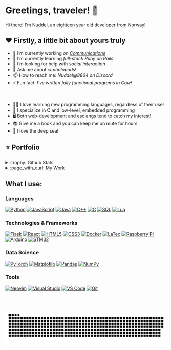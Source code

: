 # Greetings, traveler! 👋

<!--
**Nuddel69/Nuddel69** is a ✨ _special_ ✨ repository because its `README.md` (this file) appears on your GitHub profile.

Here are some ideas to get you started:

- 🔭 I’m currently working on ...
- 🌱 I’m currently learning ...
- 👯 I’m looking to collaborate on ...
- 🤔 I’m looking for help with ...
- 💬 Ask me about ...
- 📫 How to reach me: ...
- 😄 Pronouns: ...
- ⚡ Fun fact: ...
-->

Hi there! I'm Nuddel, an eighteen year old developer from Norway!

## ❤️ Firstly, a little bit about yours truly
- 🔭 I’m currently working _on [Communications](https://github.com/Nuddel69/Communications)_
- 🌱 I’m currently learning _full-stack Ruby on Rails_
- 🤔 I’m looking for help with _social interaction_
- 💬 Ask me about _cephalopods_!
- 📫 How to reach me: _Nuddel@8864 on Discord_
- ⚡ Fun fact: _I've written fully functional programs in Cow!_

<br>

- 🧑‍🏫 I love learning new programming languages, regardless of their use! 
- 🔬 I specialize in C and low-level, embedded programming
- 🖥️ Both web-development and esolangs tend to catch my interest!
- 📚 Give me a book and you can keep me on mute for hours
- 🪸 I love the deep sea!

## ⭐️ Portfolio

<details>
<summary>:trophy: Github Stats</summary>
<div align="center"><img src="https://bad-apple-github-readme.vercel.app/api?show_bg=1&username=nuddel69"></div>
<div align="center">
  <img width="" src="https://github-readme-stats.vercel.app/api/top-langs/?username=nuddel69&layout=compact&hide_title=1&card_width=300" alt="Top language used in my repos" />
  <br />
  The languages used in my public repos
  <hr>
</div>
<div align="center"><img src="https://github-profile-trophy.vercel.app/?username=nuddel69"></div>
</details>

<details>
<summary>:page_with_curl: My Work</summary>
 
- [Communications](https://github.com/Nuddel69/Communications) [WIP]
- [Automated shelf](https://github.com/Nuddel69/SmartSkap) (Collaboration)
- [Bubblewrap Discord bot](https://github.com/Nuddel69/DiscordPop)
- [Solids of Revolution](https://github.com/Nuddel69/Solids-of-revolution)
- [Rotational matrix-based Tank](https://github.com/Nuddel69/Fire)
- [Neovim Configuration](https://github.com/Nuddel69/NvimConfig)
- [Simple Pong](https://github.com/Nuddel69/Pong)
- [Nutils - C utilities](https://github.com/Nuddel69/Nutils) [WIP]
  
</details>
  
## What I use:

### Languages
[![Python](https://img.shields.io/badge/python-black?style=for-the-badge&logo=python)](https://github.com/nuddel69)
[![JavaScript](https://img.shields.io/badge/javascript-black?style=for-the-badge&logo=javascript)](https://github.com/nuddel69)
[![Java](https://img.shields.io/badge/java-black?style=for-the-badge&logo=openjdk)](https://github.com/nuddel69)
[![C++](https://img.shields.io/badge/c++-black?style=for-the-badge&logo=cplusplus)](https://github.com/nuddel69)
[![C](https://img.shields.io/badge/c-black?style=for-the-badge&logo=c)](https://github.com/nuddel69)
[![SQL](https://img.shields.io/badge/sql-black?style=for-the-badge&logo=postgresql)](https://github.com/nuddel69)
[![Lua](https://img.shields.io/badge/lua-black?style=for-the-badge&logo=lua)](https://github.com/nuddel69)

### Technologies & Frameworks
[![Flask](https://img.shields.io/badge/flask-black?style=for-the-badge&logo=flask)](https://github.com/nuddel69)
[![React](https://img.shields.io/badge/react-black?style=for-the-badge&logo=react)](https://github.com/nuddel69)
[![HTML5](https://img.shields.io/badge/html5-black?style=for-the-badge&logo=html5)](https://github.com/nuddel69)
[![CSS3](https://img.shields.io/badge/css3-black?style=for-the-badge&logo=css3)](https://github.com/nuddel69)
[![Docker](https://img.shields.io/badge/docker-black?style=for-the-badge&logo=docker)](https://github.com/nuddel69)
[![LaTex](https://img.shields.io/badge/LaTex-black?style=for-the-badge&logo=latex)](https://github.com/nuddel69)
[![Raspberry Pi](https://img.shields.io/badge/raspberrypi-black?style=for-the-badge&logo=raspberrypi)](https://github.com/nuddel69)
[![Arduino](https://img.shields.io/badge/arduino-black?style=for-the-badge&logo=arduino)](https://github.com/nuddel69)
[![STM32](https://img.shields.io/badge/STM32-black?style=for-the-badge&logo=STMicroelectronics)](https://github.com/nuddel69)

### Data Science
[![PyTorch](https://img.shields.io/badge/PyTorch-black?style=for-the-badge&logo=PyTorch)](https://github.com/nuddel69)
[![Matplotlib](https://img.shields.io/badge/Matplotlib-black?style=for-the-badge&logo=matplotlib)](https://github.com/nuddel69)
[![Pandas](https://img.shields.io/badge/pandas-black?style=for-the-badge&logo=pandas)](https://github.com/nuddel69)
[![NumPy](https://img.shields.io/badge/numpy-black?style=for-the-badge&logo=numpy)](https://github.com/nuddel69)
  
### Tools
[![Neovim](https://img.shields.io/badge/neovim-black?style=for-the-badge&logo=neovim)](https://github.com/nuddel69)
[![Visual Studio](https://img.shields.io/badge/visualstudio-black?style=for-the-badge&logo=visualstudio)](https://github.com/nuddel69)
[![VS Code](https://img.shields.io/badge/vscode-black?style=for-the-badge&logo=visualstudiocode)](https://github.com/nuddel69)
[![Git](https://img.shields.io/badge/git-black?style=for-the-badge&logo=git)](https://github.com/nuddel69)
  
<br />
<br />
  
![Snake animation](https://github.com/Nuddel69/Nuddel69/blob/output/github-contribution-grid-snake-dark.svg)
